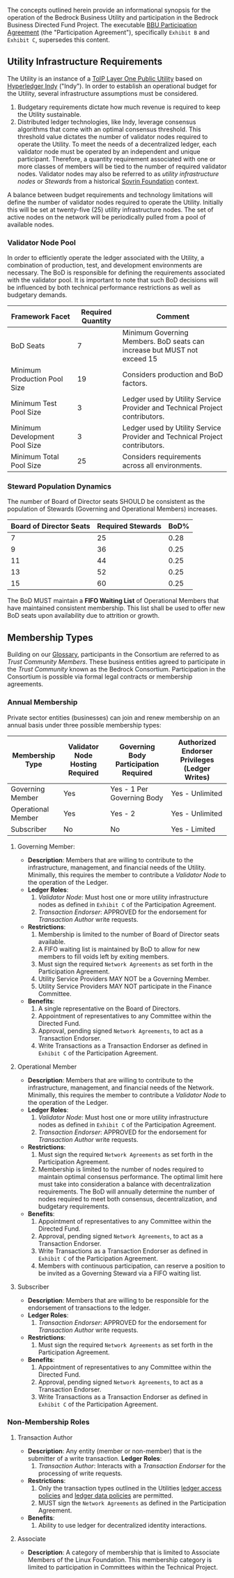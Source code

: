 The concepts outlined herein provide an informational synopsis for the operation of the Bedrock Business Utility and participation in the Bedrock Business Directed Fund Project. The executable [BBU Participation Agreement](../gf_legal/contracts/bbu_participation_agreement.docx) (the "Participation Agreement"), specifically ```Exhibit B``` and ```Exhibit C```, supersedes this content.

## Utility Infrastructure Requirements
The Utility is an instance of a [ToIP Layer One Public Utility](https://github.com/hyperledger/aries-rfcs/tree/master/concepts/0289-toip-stack#layer-one-public-utilities-for-decentralized-identifiers-dids) based on [Hyperledger Indy](https://www.hyperledger.org/projects/hyperledger-indy) ("Indy"). In order to establish an operational budget for the Utility, several  infrastructure assumptions must be considered.

1. Budgetary requirements dictate how much revenue is required to keep the Utility sustainable.
2. Distributed ledger technologies, like Indy, leverage consensus algorithms that come with an optimal consensus threshold. This threshold value dictates the number of validator nodes required to operate the Utility. To meet the needs of a decentralized ledger, each validator node must be operated by an independent and unique participant. Therefore, a quantity requirement associated with one or more classes of members will be tied to the number of required validator nodes. Validator nodes may also be referred to as *utility infrastructure nodes* or *Stewards* from a historical [Sovrin Foundation](http://sovrin.org) context.

A balance between budget requirements and technology limitations will define the number of validator nodes required to operate the Utility. Initially this will be set at twenty-five (25) utility infrastructure nodes. The set of active nodes on the network will be periodically pulled from a pool of available nodes.

### Validator Node Pool
In order to efficiently operate the ledger associated with the Utility, a combination of production, test, and development environments are necessary. The BoD is responsible for defining the requirements associated with the validator pool. It is important to note that such BoD decisions will be influenced by both technical performance restrictions as well as budgetary demands.

| Framework Facet | Required Quantity | Comment |
| --- | --- | --- |
| BoD Seats | 7 | Minimum Governing Members. BoD seats can increase but MUST not exceed 15 |
| Minimum Production Pool Size  | 19 | Considers production and BoD factors. |
| Minimum Test Pool Size  | 3| Ledger used by Utility Service Provider and Technical Project contributors.  |
| Minimum Development Pool Size | 3 | Ledger used by Utility Service Provider and Technical Project contributors.||
| Minimum Total Pool Size | 25 | Considers requirements across all environments. |

### Steward Population Dynamics
The number of Board of Director seats SHOULD be consistent as the population of Stewards (Governing and Operational Members) increases.

| Board of Director Seats	| Required Stewards |	BoD%|
| --- | --- | --- |
|7	|25	|0.28|
|9	|36	|0.25|
|11	|44	|0.25|
|13	|52	|0.25|
|15	|60	|0.25|

The BoD MUST maintain a **FIFO Waiting List** of Operational Members that have maintained consistent membership. This  list shall be used to offer new BoD seats upon availability due to attrition or growth.

## Membership Types
Building on our [Glossary](./glossary.md), participants in the Consortium are referred to as *Trust Community Members*. These business entities agreed to participate in the *Trust Community* known as the Bedrock Consortium. Participation in the Consortium is possible via formal legal contracts or membership agreements.

### Annual Membership

Private sector entities (businesses) can join and renew membership on an annual basis under three possible membership types:

| Membership Type | Validator Node Hosting Required | Governing Body Participation Required | Authorized Endorser Privileges (Ledger Writes) |
| --- | --- | --- | --- |
| Governing Member | Yes | Yes - 1 Per Governing Body |Yes - Unlimited |
| Operational Member | Yes | Yes - 2 |Yes - Unlimited |
| Subscriber | No | No | Yes - Limited |

1. Governing Member:
    * **Description**: Members that are willing to contribute to the infrastructure, management, and financial needs of the Utility. Minimally, this requires the member to contribute a *Validator Node* to the operation of the Ledger.
    * **Ledger Roles**:
        1. *Validator Node*: Must host one or more utility infrastructure nodes as defined in ```Exhibit C``` of the Participation Agreement.
        2. *Transaction Endorser*: APPROVED for the endorsement for *Transaction Author* write requests.
    * **Restrictions**:
        1. Membership is limited to the number of Board of Director seats available.
        2. A FIFO waiting list is maintained by BoD to allow for new members to fill voids left by exiting members.
        3. Must sign the required ```Network Agreements``` as set forth in the Participation Agreement.
        4. Utility Service Providers MAY NOT be a Governing Member.
        5. Utility Service Providers MAY NOT participate in the Finance Committee.
    * **Benefits**:
        1. A single representative on the Board of Directors.
        2. Appointment of representatives to any Committee within the Directed Fund.
        3. Approval, pending signed ```Network Agreements```, to act as a Transaction Endorser.
        4. Write Transactions as a Transaction Endorser as defined in ```Exhibit C``` of the Participation Agreement.

2. Operational Member
    * **Description**: Members that are willing to contribute to the infrastructure, management, and financial needs of the Network. Minimally, this requires the member to contribute a *Validator Node* to the operation of the Ledger.
    * **Ledger Roles**:
        1. *Validator Node*: Must host one or more utility infrastructure nodes as defined in ```Exhibit C``` of the Participation Agreement.
        2. *Transaction Endorser*: APPROVED for the endorsement for *Transaction Author* write requests.
    * **Restrictions**:
        1. Must sign the required ```Network Agreements``` as set forth in the Participation Agreement.
        2. Membership is limited to the number of nodes required to maintain optimal consensus performance. The optimal limit here must take into consideration a balance with decentralization requirements. The BoD will annually determine the number of nodes required to meet both consensus, decentralization, and budgetary requirements.
    * **Benefits**:
        1. Appointment of representatives to any Committee within the Directed Fund.
        2. Approval, pending signed ```Network Agreements```, to act as a Transaction Endorser.
        3. Write Transactions as a Transaction Endorser as defined in ```Exhibit C``` of the Participation Agreement.
        4. Members with continuous participation, can reserve a position to be invited as a Governing Steward via a FIFO waiting list.

3. Subscriber
    * **Description**: Members that are willing to be responsible for the endorsement of transactions to the ledger.
    * **Ledger Roles**:
        1. *Transaction Endorser*: APPROVED for the endorsement for *Transaction Author* write requests.
    * **Restrictions**:
        1. Must sign the required ```Network Agreements``` as set forth in the Participation Agreement.
    * **Benefits**:
        1. Appointment of representatives to any Committee within the Directed Fund.
        2. Approval, pending signed ```Network Agreements```, to act as a Transaction Endorser.
        3. Write Transactions as a Transaction Endorser as defined in ```Exhibit C``` of the Participation Agreement.

### Non-Membership Roles

1. Transaction Author
    * **Description**: Any entity (member or non-member) that is the submitter of a write transaction.
    **Ledger Roles**:
        1. *Transaction Author*: Interacts with a *Transaction Endorser* for the processing of write requests.
    * **Restrictions**:
        1. Only the transaction types outlined in the Utilities [ledger access policies](../gf_controlled/ledger_access_policies.md) and [ledger data policies](../gf_controlled/ledger_data_policies.md) are permitted.
        2. MUST sign the ```Network Agreements``` as defined in the Participation Agreement.
    * **Benefits**:
        1. Ability to use ledger for decentralized identity interactions.  

2. Associate
    * **Description**: A category of membership that is limited to Associate Members of the Linux Foundation. This membership category is limited to participation in Committees within the Technical Project.
